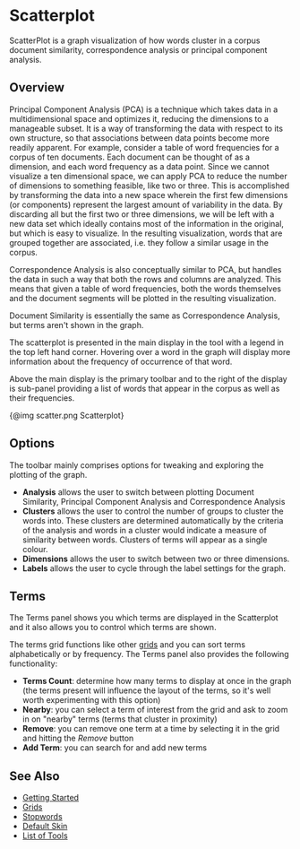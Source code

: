 # Scatterplot

ScatterPlot is a graph visualization of how words cluster in a corpus document similarity, correspondence analysis or principal component analysis.

## Overview

Principal Component Analysis (PCA) is a technique which takes data in a multidimensional space and optimizes it, reducing the dimensions to a manageable subset. It is a way of transforming the data with respect to its own structure, so that associations between data points become more readily apparent. For example, consider a table of word frequencies for a corpus of ten documents. Each document can be thought of as a dimension, and each word frequency as a data point. Since we cannot visualize a ten dimensional space, we can apply PCA to reduce the number of dimensions to something feasible, like two or three. This is accomplished by transforming the data into a new space wherein the first few dimensions (or components) represent the largest amount of variability in the data. By discarding all but the first two or three dimensions, we will be left with a new data set which ideally contains most of the information in the original, but which is easy to visualize. In the resulting visualization, words that are grouped together are associated, i.e. they follow a similar usage in the corpus.

Correspondence Analysis is also conceptually similar to PCA, but handles the data in such a way that both the rows and columns are analyzed. This means that given a table of word frequencies, both the words themselves and the document segments will be plotted in the resulting visualization.

Document Similarity is essentially the same as Correspondence Analysis, but terms aren't shown in the graph.

The scatterplot is presented in the main display in the tool with a legend in the top left hand corner. Hovering over a word in the graph will display more information about the frequency of occurrence of that word.

Above the main display is the primary toolbar and to the right of the display is sub-panel providing a list of words that appear in the corpus as well as their frequencies.

<div style="max-width: 600px; margin-left: auto; margin-right: auto;">{@img scatter.png Scatterplot}</div>

## Options

The toolbar mainly comprises options for tweaking and exploring the plotting of the graph.

* **Analysis** allows the user to switch between plotting Document Similarity, Principal Component Analysis and Correspondence Analysis
* **Clusters** allows the user to control the number of groups to cluster the words into. These clusters are determined automatically by the criteria of the analysis and words in a cluster would indicate a measure of similarity between words. Clusters of terms will appear as a single colour.
* **Dimensions** allows the user to switch between two or three dimensions.
* **Labels** allows the user to cycle through the label settings for the graph.

## Terms

The Terms panel shows you which terms are displayed in the Scatterplot and it also allows you to control which terms are shown.

The terms grid functions like other [grids](#!/guide/grids) and you can sort terms alphabetically or by frequency. The Terms panel also provides the following functionality:

* **Terms Count**: determine how many terms to display at once in the graph (the terms present will influence the layout of the terms, so it's well worth experimenting with this option)
* **Nearby**: you can select a term of interest from the grid and ask to zoom in on "nearby" terms (terms that cluster in proximity)
* **Remove**: you can remove one term at a time by selecting it in the grid and hitting the _Remove_ button
* **Add Term**: you can search for and add new terms


## See Also

- [Getting Started](#!/guide/start)
- [Grids](#!/guide/grids)
- [Stopwords](#!/guide/stopwords)
- [Default Skin](#!/guide/skins-section-default-skin)
- [List of Tools](#!/guide/tools)